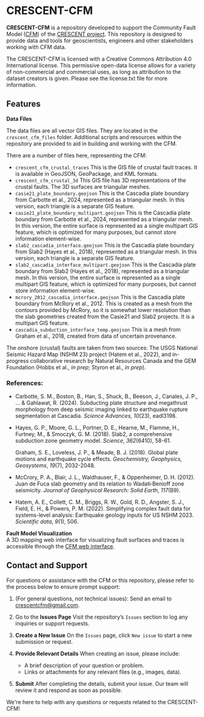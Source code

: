 # CRESCENT-CFM

**CRESCENT-CFM** is a repository developed to support the Community Fault Model
([CFM](https://cascadiaquakes.org/cfm/)) of the [CRESCENT
project](https://cascadiaquakes.org/). This repository is designed to provide
data and tools for geoscientists, engineers and other stakeholders working with
CFM data.

The CRESCENT-CFM is licensed with a Creative Commons Attribution 4.0
International license. This permissive open-data license allows for a variety
of non-commercial and commercial uses, as long as attribution to the dataset
creators is given. Please see the license.txt file for more information.

## Features

**Data Files** 

The data files are all vector GIS files. They are located in the 
`crescent_cfm_files` folder. Additional scripts and resources within the 
repository are provided to aid in building and working with the CFM.

There are a number of files here, representing the CFM:
- `crescent_cfm_crustal_traces` This is the GIS file of crustal fault traces. 
  It is available in GeoJSON, GeoPackage, and KML formats.
- `crescent_cfm_crustal_3d` This GIS file has 3D representations of the crustal 
  faults. The 3D surfaces are triangular meshes.
- `casie21_plate_boundary.geojson` This is the Cascadia plate boundary from 
  Carbotte et al., 2024, represented as a triangular mesh. In this version, 
  each triangle is a separate GIS feature.
- `casie21_plate_boundary_multipart.geojson` This is the Cascadia plate 
  boundary from Carbotte et al., 2024, represented as a triangular mesh. In 
  this version, the entire surface is represented as a single multipart GIS 
  feature, which is optimized for many purposes, but cannot store information 
  element-wise.
- `slab2_cascadia_interface.geojson` This is the Cascadia plate boundary from 
  Slab2 (Hayes et al., 2018), represented as a triangular mesh. In this 
  version, each triangle is a separate GIS feature.
- `slab2_cascadia_interface_multipart.geojson` This is the Cascadia plate 
  boundary from Slab2 (Hayes et al., 2018), represented as a triangular mesh. 
  In this version, the entire surface is represented as a single multipart GIS 
  feature, which is optimized for many purposes, but cannot store information 
  element-wise.
- `mcrory_2012_cascadia_interface.geojson` This is the Cascadia plate boundary 
  from McRory et al., 2012. This is created as a mesh from the contours 
  provided by McRory, so it is somewhat lower resolution than the slab 
  geometries created from the Casie21 and Slab2 projects. It is a multipart GIS 
  feature.
- `cascadia_subduction_interface_temp.geojson` This is a mesh from Graham et 
  al., 2018, created from data of uncertain provenance.

The onshore (crustal) faults are taken from two sources: The USGS National
Seismic Hazard Map (NSHM 23) project (Hatem et al., 2022), and in-progress
collaborative research by Natural Resources Canada and the GEM Foundation
(Hobbs et al., *in prep*; Styron et al., *in prep*).

### References:

- Carbotte, S. M., Boston, B., Han, S., Shuck, B., Beeson, J., Canales, J. P.,
  ... & Gahlawat, R. (2024). Subducting plate structure and megathrust
  morphology from deep seismic imaging linked to earthquake rupture
  segmentation at Cascadia. *Science Advances*, *10*(23), eadl3198.

- Hayes, G. P., Moore, G. L., Portner, D. E., Hearne, M., Flamme, H., Furtney,
  M., & Smoczyk, G. M. (2018). Slab2, a comprehensive subduction zone geometry
  model. *Science*, *362*(6410), 58-61.

  Graham, S. E., Loveless, J. P., & Meade, B. J. (2018). Global plate motions
  and earthquake cycle effects. *Geochemistry, Geophysics, Geosystems*,
  *19*(7), 2032-2048.

- McCrory, P. A., Blair, J. L., Waldhauser, F., & Oppenheimer, D. H. (2012).
  Juan de Fuca slab geometry and its relation to Wadati‐Benioff zone
  seismicity. *Journal of Geophysical Research: Solid Earth*, *117*(B9).

- Hatem, A. E., Collett, C. M., Briggs, R. W., Gold, R. D., Angster, S. J.,
  Field, E. H., & Powers, P. M. (2022). Simplifying complex fault data for
  systems-level analysis: Earthquake geology inputs for US NSHM 2023.
  *Scientific data*, *9*(1), 506.

**Fault Model Visualization**  
A 3D mapping web interface for visualizing fault surfaces and traces is accessible through the [CFM web interface](https://cfm.cascadiaquakes.org/).

## Contact and Support

For questions or assistance with the CFM or this repository, please refer to 
the process below to ensure prompt support:

1. (For general questions, not technical issues): Send an email to 
   [crescentcfm@gmail.com](mailto:crescentcfm@gmail.com).

2. Go to the **Issues Page**  Visit the repository’s `Issues` section to log 
   any inquiries or support requests.

3. **Create a New Issue**  On the `Issues` page, click `New issue` to start a 
   new submission or request.

4. **Provide Relevant Details**  When creating an issue, please include:

   - A brief description of your question or problem.
   - Links or attachments for any relevant files (e.g., images, data).

5. **Submit**  After completing the details, submit your issue. Our team will 
   review it and respond as soon as possible.

We're here to help with any questions or requests related to the CRESCENT-CFM!
